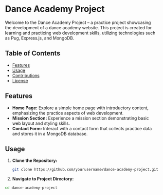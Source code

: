 # Dance Academy Project

Welcome to the Dance Academy Project – a practice project showcasing the development of a dance academy website. This project is created for learning and practicing web development skills, utilizing technologies such as Pug, Express.js, and MongoDB.

## Table of Contents

- [Features](#features)
- [Usage](#usage)
- [Contributions](#contributions)
- [License](#license)

## Features

- **Home Page:** Explore a simple home page with introductory content, emphasizing the practice aspects of web development.
- **Mission Section:** Experience a mission section demonstrating basic web layout and styling skills.
- **Contact Form:** Interact with a contact form that collects practice data and stores it in a MongoDB database.

## Usage

1. **Clone the Repository:**

   ```bash
   git clone https://github.com/yourusername/dance-academy-project.git

   ```
2. **Navigate to Project Directory:**
 ```bash
 cd dance-academy-project
 ```
